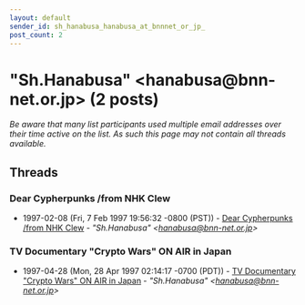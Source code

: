```yaml
---
layout: default
sender_id: sh_hanabusa_hanabusa_at_bnnnet_or_jp_
post_count: 2
---
```


# "Sh.Hanabusa" <hanabusa<span>@</span>bnn-net.or.jp> (2 posts)

_Be aware that many list participants used multiple email addresses over their time active on the list. As such this page may not contain all threads available._

## Threads

### Dear Cypherpunks /from NHK Clew
+ 1997-02-08 (Fri, 7 Feb 1997 19:56:32 -0800 (PST)) - [Dear Cypherpunks /from NHK Clew](/archive/1997/02/0a5c16c09f23a9840c944d5dbc53f9942913bcd23c650db8c7fcbc38924b4718) - _"Sh.Hanabusa" \<hanabusa@bnn-net.or.jp\>_

### TV Documentary "Crypto Wars" ON AIR in Japan
+ 1997-04-28 (Mon, 28 Apr 1997 02:14:17 -0700 (PDT)) - [TV Documentary "Crypto Wars" ON AIR in Japan](/archive/1997/04/fb63ffbb4e09b20e1c8d800088d34353379ab05359343cfe26ec539b0fdaf9a8) - _"Sh.Hanabusa" \<hanabusa@bnn-net.or.jp\>_

